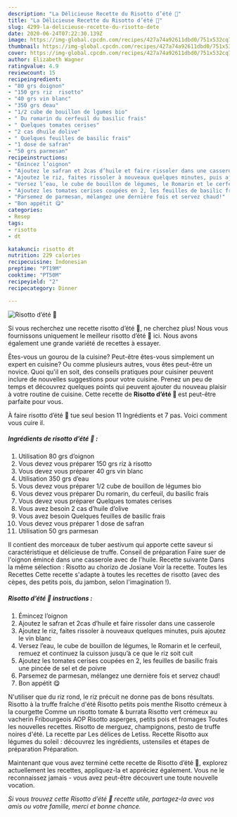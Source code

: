 ```yaml
---
description: "La Délicieuse Recette du Risotto d’été 🍅"
title: "La Délicieuse Recette du Risotto d’été 🍅"
slug: 4299-la-delicieuse-recette-du-risotto-dete
date: 2020-06-24T07:22:30.139Z
image: https://img-global.cpcdn.com/recipes/427a74a92611dbd0/751x532cq70/risotto-dete-🍅-photo-principale-de-la-recette.jpg
thumbnail: https://img-global.cpcdn.com/recipes/427a74a92611dbd0/751x532cq70/risotto-dete-🍅-photo-principale-de-la-recette.jpg
cover: https://img-global.cpcdn.com/recipes/427a74a92611dbd0/751x532cq70/risotto-dete-🍅-photo-principale-de-la-recette.jpg
author: Elizabeth Wagner
ratingvalue: 4.9
reviewcount: 15
recipeingredient:
- "80 grs doignon"
- "150 grs riz  risotto"
- "40 grs vin blanc"
- "350 grs deau"
- "1/2 cube de bouillon de lgumes bio"
- " Du romarin du cerfeuil du basilic frais"
- " Quelques tomates cerises"
- "2 cas dhuile dolive"
- " Quelques feuilles de basilic frais"
- "1 dose de safran"
- "50 grs parmesan"
recipeinstructions:
- "Émincez l’oignon"
- "Ajoutez le safran et 2cas d’huile et faire rissoler dans une casserole"
- "Ajoutez le riz, faites rissoler à nouveaux quelques minutes, puis ajoutez le vin blanc"
- "Versez l’eau, le cube de bouillon de légumes, le Romarin et le cerfeuil, remuez et continuez la cuisson jusqu’à ce que le riz soit cuit"
- "Ajoutez les tomates cerises coupées en 2, les feuilles de basilic frais une pincée de sel et de poivre"
- "Parsemez de parmesan, mélangez une dernière fois et servez chaud!"
- "Bon appétit 😋"
categories:
- Resep
tags:
- risotto
- dt

katakunci: risotto dt 
nutrition: 229 calories
recipecuisine: Indonesian
preptime: "PT19M"
cooktime: "PT50M"
recipeyield: "2"
recipecategory: Dinner

---
```



![Risotto d’été 🍅](https://img-global.cpcdn.com/recipes/427a74a92611dbd0/751x532cq70/risotto-dete-🍅-photo-principale-de-la-recette.jpg)

Si vous recherchez une recette risotto d’été 🍅, ne cherchez plus! Nous vous fournissons uniquement le meilleur risotto d’été 🍅 ici. Nous avons également une grande variété de recettes à essayer.

Êtes-vous un gourou de la cuisine? Peut-être êtes-vous simplement un expert en cuisine? Ou comme plusieurs autres, vous êtes peut-être un novice. Quoi qu'il en soit, des conseils pratiques pour cuisiner peuvent inclure de nouvelles suggestions pour votre cuisine. Prenez un peu de temps et découvrez quelques points qui peuvent ajouter du nouveau plaisir à votre routine de cuisine. Cette recette de <strong> Risotto d’été 🍅 </strong> est peut-être parfaite pour vous.

<!--inarticleads1-->

À faire risotto d’été 🍅 tue seul besion 11 Ingrédients et 7 pas. Voici comment vous cuire il.

##### Ingrédients de risotto d’été 🍅 :

1. Utilisation 80 grs d’oignon
1. Vous devez vous préparer 150 grs riz à risotto
1. Vous devez vous préparer 40 grs vin blanc
1. Utilisation 350 grs d’eau
1. Vous devez vous préparer 1/2 cube de bouillon de légumes bio
1. Vous devez vous préparer  Du romarin, du cerfeuil, du basilic frais
1. Vous devez vous préparer  Quelques tomates cerises
1. Vous avez besoin 2 cas d’huile d’olive
1. Vous avez besoin  Quelques feuilles de basilic frais
1. Vous devez vous préparer 1 dose de safran
1. Utilisation 50 grs parmesan


Il contient des morceaux de tuber aestivum qui apporte cette saveur si caractéristique et délicieuse de truffe. Conseil de préparation Faire suer de l&#39;oignon émincé dans une casserole avec de l&#39;huile. Recette suivante Dans la même sélection : Risotto au chorizo de Josiane Voir la recette. Toutes les Recettes Cette recette s&#39;adapte à toutes les recettes de risotto (avec des cèpes, des petits pois, du jambon, selon l&#39;imagination !). 

<!--inarticleads2-->

##### Risotto d’été 🍅 instructions :

1. Émincez l’oignon
1. Ajoutez le safran et 2cas d’huile et faire rissoler dans une casserole
1. Ajoutez le riz, faites rissoler à nouveaux quelques minutes, puis ajoutez le vin blanc
1. Versez l’eau, le cube de bouillon de légumes, le Romarin et le cerfeuil, remuez et continuez la cuisson jusqu’à ce que le riz soit cuit
1. Ajoutez les tomates cerises coupées en 2, les feuilles de basilic frais une pincée de sel et de poivre
1. Parsemez de parmesan, mélangez une dernière fois et servez chaud!
1. Bon appétit 😋


N&#39;utiliser que du riz rond, le riz précuit ne donne pas de bons résultats. Risotto à la truffe fraîche d&#39;été Risotto petits pois menthe Risotto crémeux à la courgette Comme un risotto tomate &amp; burrata Risotto vert crémeux au vacherin Fribourgeois AOP Risotto asperges, petits pois et fromages Toutes les nouvelles recettes. Risotto de merguez, champignons, pesto de truffe noires d&#39;été. La recette par Les délices de Letiss. Recette Risotto aux légumes du soleil : découvrez les ingrédients, ustensiles et étapes de préparation Préparation. 

<!--inarticleads1-->

<p>
Maintenant que vous avez terminé cette recette de Risotto d’été 🍅, explorez actuellement les recettes, appliquez-la et appréciez également. Vous ne le reconnaissez jamais - vous avez peut-être découvert une toute nouvelle vocation.
</p>

<p>
<i>Si vous trouvez cette Risotto d’été 🍅 recette utile, partagez-la avec vos amis ou votre famille, merci et bonne chance.</i>
</p>

